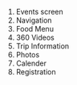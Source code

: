 1. Events screen
1. Navigation
1. Food Menu 
1. 360 Videos
1. Trip Information
1. Photos
1. Calender
1. Registration 

